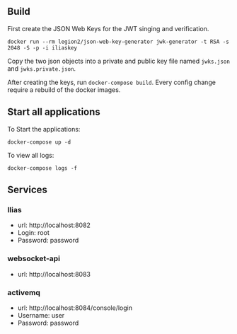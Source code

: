 

## Build
First create the JSON Web Keys for the JWT singing and verification.
```
docker run --rm legion2/json-web-key-generator jwk-generator -t RSA -s 2048 -S -p -i iliaskey
```
Copy the two json objects into a private and public key file named `jwks.json` and `jwks.private.json`.

After creating the keys, run `docker-compose build`.
Every config change require a rebuild of the docker images.

## Start all applications
To Start the applications:
```
docker-compose up -d
```

To view all logs:
```
docker-compose logs -f
```

## Services

### Ilias

* url: http://localhost:8082
* Login: root
* Password: password

### websocket-api

* url: http://localhost:8083

### activemq

* url: http://localhost:8084/console/login
* Username: user
* Password: password
